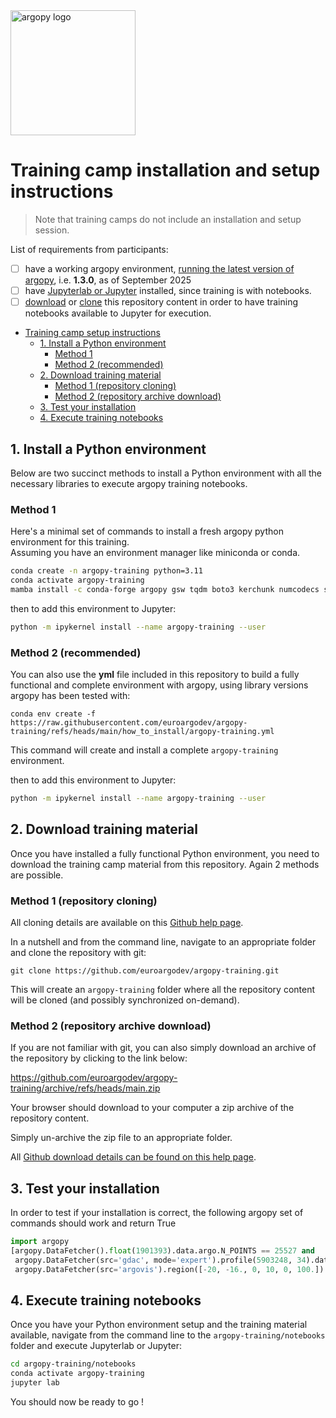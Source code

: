 <img src="https://raw.githubusercontent.com/euroargodev/argopy/master/docs/_static/argopy_logo_long.png" alt="argopy logo" width="200"/>

# Training camp installation and setup instructions

> Note that training camps do not include an installation and setup session. 

List of requirements from participants:
- [ ] have a working argopy environment, [running the latest version of argopy](https://argopy.readthedocs.io/en/v1.3.0/install.html), i.e. **1.3.0**, as of September 2025
- [ ] have [Jupyterlab or Jupyter](https://jupyter.org/install) installed, since training is with notebooks.
- [ ] [download](https://docs.github.com/en/repositories/working-with-files/using-files/downloading-source-code-archives#downloading-source-code-archives) or [clone](https://docs.github.com/en/repositories/creating-and-managing-repositories/cloning-a-repository#cloning-a-repository) this repository content in order to have training notebooks available to Jupyter for execution. 

<!-- TOC start -->

- [Training camp setup instructions](#training-camp-setup-instructions)
   * [1. Install a Python environment](#install-a-python-environment)
      + [Method 1](#method-1)
      + [Method 2 (recommended)](#method-2-recommended)
   * [2. Download training material ](#download-training-material)
      + [Method 1 (repository cloning)](#method-1-repository-cloning)
      + [Method 2 (repository archive download)](#method-2-repository-archive-download)
   * [3. Test your installation](#3-test-your-installation)
   * [4. Execute training notebooks](#execute-training-notebooks)

<!-- TOC end --> 

## 1. Install a Python environment

Below are two succinct methods to install a Python environment with all the necessary libraries to execute argopy training notebooks.
  
### Method 1
Here's a minimal set of commands to install a fresh argopy python environment for this training.  
Assuming you have an environment manager like miniconda or conda.

```bash
conda create -n argopy-training python=3.11
conda activate argopy-training
mamba install -c conda-forge argopy gsw tqdm boto3 kerchunk numcodecs s3fs zarr dask distributed pyarrow ipython cartopy jupyterlab jupyterlab-git ipykernel ipywidgets matplotlib pyproj seaborn
```
then to add this environment to Jupyter:
```bash
python -m ipykernel install --name argopy-training --user
```

### Method 2 (recommended)
You can also use the **yml** file included in this repository to build a fully functional and complete environment with argopy, using library versions argopy has been tested with: 
```
conda env create -f https://raw.githubusercontent.com/euroargodev/argopy-training/refs/heads/main/how_to_install/argopy-training.yml
```
This command will create and install a complete `argopy-training` environment.

then to add this environment to Jupyter:
```bash
python -m ipykernel install --name argopy-training --user
```
  
## 2. Download training material 

Once you have installed a fully functional Python environment, you need to download the training camp material from this repository. Again 2 methods are possible.

### Method 1 (repository cloning)

All cloning details are available on this [Github help page](https://docs.github.com/en/repositories/creating-and-managing-repositories/cloning-a-repository#cloning-a-repository).

In a nutshell and from the command line, navigate to an appropriate folder and clone the repository with git:
```
git clone https://github.com/euroargodev/argopy-training.git
```
This will create an `argopy-training` folder where all the repository content will be cloned (and possibly synchronized on-demand).

### Method 2 (repository archive download)

If you are not familiar with git, you can also simply download an archive of the repository by clicking to the link below:

https://github.com/euroargodev/argopy-training/archive/refs/heads/main.zip

Your browser should download to your computer a zip archive of the repository content.

Simply un-archive the zip file to an appropriate folder.

All [Github download details can be found on this help page](https://docs.github.com/en/repositories/working-with-files/using-files/downloading-source-code-archives#downloading-source-code-archives).

## 3. Test your installation

In order to test if your installation is correct, the following argopy set of commands should work and return True

```python
import argopy
[argopy.DataFetcher().float(1901393).data.argo.N_POINTS == 25527 and
 argopy.DataFetcher(src='gdac', mode='expert').profile(5903248, 34).data.argo.N_POINTS == 70 and
 argopy.DataFetcher(src='argovis').region([-20, -16., 0, 10, 0, 100.]).data.argo.N_LEVELS == 128]
```

## 4. Execute training notebooks

Once you have your Python environment setup and the training material available, navigate from the command line to the `argopy-training/notebooks` folder and execute Jupyterlab or Jupyter:
```bash
cd argopy-training/notebooks
conda activate argopy-training
jupyter lab
```

You should now be ready to go !
